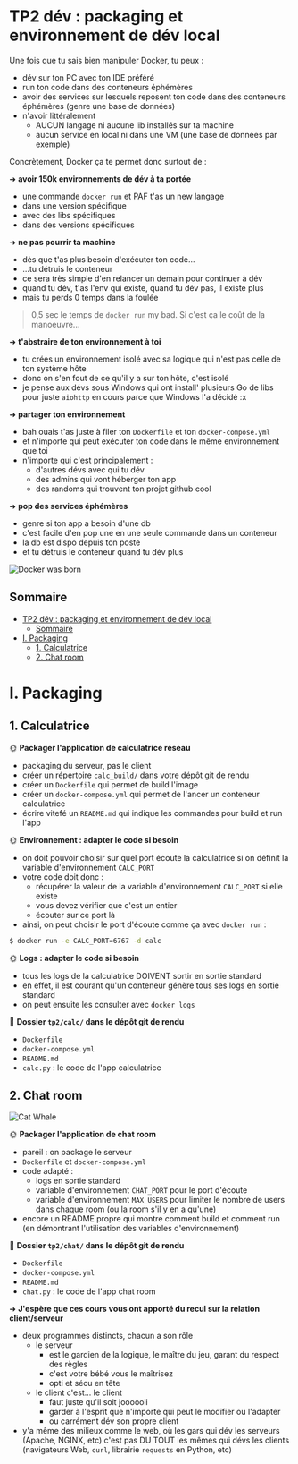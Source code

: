 # TP2 dév : packaging et environnement de dév local

Une fois que tu sais bien manipuler Docker, tu peux :

- dév sur ton PC avec ton IDE préféré
- run ton code dans des conteneurs éphémères
- avoir des services sur lesquels reposent ton code dans des conteneurs éphémères (genre une base de données)
- n'avoir littéralement
  - AUCUN langage ni aucune lib installés sur ta machine
  - aucun service en local ni dans une VM (une base de données par exemple)

Concrètement, Docker ça te permet donc surtout de :

➜ **avoir 150k environnements de dév à ta portée**

- une commande `docker run` et PAF t'as un new langage
- dans une version spécifique
- avec des libs spécifiques
- dans des versions spécifiques

➜ **ne pas pourrir ta machine**

- dès que t'as plus besoin d'exécuter ton code...
- ...tu détruis le conteneur
- ce sera très simple d'en relancer un demain pour continuer à dév
- quand tu dév, t'as l'env qui existe, quand tu dév pas, il existe plus
- mais tu perds 0 temps dans la foulée

> 0,5 sec le temps de `docker run` my bad. Si c'est ça le coût de la manoeuvre...

➜ **t'abstraire de ton environnement à toi**

- tu crées un environnement isolé avec sa logique qui n'est pas celle de ton système hôte
- donc on s'en fout de ce qu'il y a sur ton hôte, c'est isolé
- je pense aux dévs sous Windows qui ont install' plusieurs Go de libs pour juste `aiohttp` en cours parce que Windows l'a décidé :x

➜ **partager ton environnement**

- bah ouais t'as juste à filer ton `Dockerfile` et ton `docker-compose.yml`
- et n'importe qui peut exécuter ton code dans le même environnement que toi
- n'importe qui c'est principalement :
  - d'autres dévs avec qui tu dév
  - des admins qui vont héberger ton app
  - des randoms qui trouvent ton projet github cool

➜ **pop des services éphémères**

- genre si ton app a besoin d'une db
- c'est facile d'en pop une en une seule commande dans un conteneur
- la db est dispo depuis ton poste
- et tu détruis le conteneur quand tu dév plus

![Docker was born](./img/ship_ur_machine.png)

## Sommaire

- [TP2 dév : packaging et environnement de dév local](#tp2-dév--packaging-et-environnement-de-dév-local)
  - [Sommaire](#sommaire)
- [I. Packaging](#i-packaging)
  - [1. Calculatrice](#1-calculatrice)
  - [2. Chat room](#2-chat-room)

# I. Packaging

## 1. Calculatrice

🌞 **Packager l'application de calculatrice réseau**

- packaging du serveur, pas le client
- créer un répertoire `calc_build/` dans votre dépôt git de rendu
- créer un `Dockerfile` qui permet de build l'image
- créer un `docker-compose.yml` qui permet de l'ancer un conteneur calculatrice
- écrire vitefé un `README.md` qui indique les commandes pour build et run l'app

🌞 **Environnement : adapter le code si besoin**

- on doit pouvoir choisir sur quel port écoute la calculatrice si on définit la variable d'environnement `CALC_PORT`
- votre code doit donc :
  - récupérer la valeur de la variable d'environnement `CALC_PORT` si elle existe
  - vous devez vérifier que c'est un entier
  - écouter sur ce port là
- ainsi, on peut choisir le port d'écoute comme ça avec `docker run` :

```bash
$ docker run -e CALC_PORT=6767 -d calc
```

🌞 **Logs : adapter le code si besoin**

- tous les logs de la calculatrice DOIVENT sortir en sortie standard
- en effet, il est courant qu'un conteneur génère tous ses logs en sortie standard
- on peut ensuite les consulter avec `docker logs`

📜 **Dossier `tp2/calc/` dans le dépôt git de rendu**

- `Dockerfile`
- `docker-compose.yml`
- `README.md`
- `calc.py` : le code de l'app calculatrice

## 2. Chat room

![Cat Whale](./img/cat_whale.png)

🌞 **Packager l'application de chat room**

- pareil : on package le serveur
- `Dockerfile` et `docker-compose.yml`
- code adapté :
  - logs en sortie standard
  - variable d'environnement `CHAT_PORT` pour le port d'écoute
  - variable d'environnement `MAX_USERS` pour limiter le nombre de users dans chaque room (ou la room s'il y en a qu'une)
- encore un README propre qui montre comment build et comment run (en démontrant l'utilisation des variables d'environnement)

📜 **Dossier `tp2/chat/` dans le dépôt git de rendu**

- `Dockerfile`
- `docker-compose.yml`
- `README.md`
- `chat.py` : le code de l'app chat room

➜ **J'espère que ces cours vous ont apporté du recul sur la relation client/serveur**

- deux programmes distincts, chacun a son rôle
  - le serveur
    - est le gardien de la logique, le maître du jeu, garant du respect des règles
    - c'est votre bébé vous le maîtrisez
    - opti et sécu en tête
  - le client c'est... le client
    - faut juste qu'il soit joooooli
    - garder à l'esprit que n'importe qui peut le modifier ou l'adapter
    - ou carrément dév son propre client
- y'a même des milieux comme le web, où les gars qui dév les serveurs (Apache, NGINX, etc) c'est pas DU TOUT les mêmes qui dévs les clients (navigateurs Web, `curl`, librairie `requests` en Python, etc)